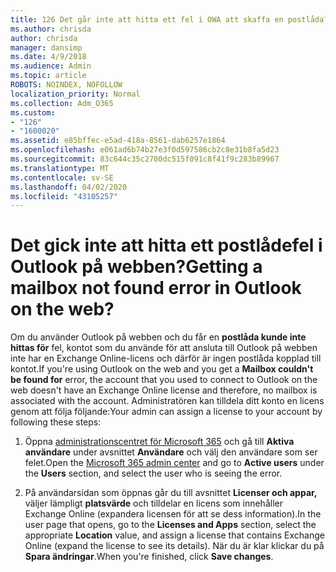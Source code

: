 ```yaml
---
title: 126 Det går inte att hitta ett fel i OWA att skaffa en postlåda?
ms.author: chrisda
author: chrisda
manager: dansimp
ms.date: 4/9/2018
ms.audience: Admin
ms.topic: article
ROBOTS: NOINDEX, NOFOLLOW
localization_priority: Normal
ms.collection: Adm_O365
ms.custom:
- "126"
- "1600020"
ms.assetid: e85bffec-e5ad-418a-8561-dab6257e1864
ms.openlocfilehash: e061ad6b74b27e3f0d597586cb2c8e31b8fa5d23
ms.sourcegitcommit: 83c644c35c2700dc515f091c8f41f9c283b89967
ms.translationtype: MT
ms.contentlocale: sv-SE
ms.lasthandoff: 04/02/2020
ms.locfileid: "43105257"
---
```

# <a name="getting-a-mailbox-not-found-error-in-outlook-on-the-web"></a><span data-ttu-id="16ee5-102">Det gick inte att hitta ett postlådefel i Outlook på webben?</span><span class="sxs-lookup"><span data-stu-id="16ee5-102">Getting a mailbox not found error in Outlook on the web?</span></span>

<span data-ttu-id="16ee5-103">Om du använder Outlook på webben och du får en **postlåda kunde inte hittas för** fel, kontot som du använde för att ansluta till Outlook på webben inte har en Exchange Online-licens och därför är ingen postlåda kopplad till kontot.</span><span class="sxs-lookup"><span data-stu-id="16ee5-103">If you're using Outlook on the web and you get a **Mailbox couldn't be found for** error, the account that you used to connect to Outlook on the web doesn't have an Exchange Online license and therefore, no mailbox is associated with the account.</span></span> <span data-ttu-id="16ee5-104">Administratören kan tilldela ditt konto en licens genom att följa följande:</span><span class="sxs-lookup"><span data-stu-id="16ee5-104">Your admin can assign a license to your account by following these steps:</span></span>

1. <span data-ttu-id="16ee5-105">Öppna [administrationscentret för Microsoft 365](https://portal.office.com/adminportal/home#/homepage) och gå till **Aktiva användare** under avsnittet **Användare** och välj den användare som ser felet.</span><span class="sxs-lookup"><span data-stu-id="16ee5-105">Open the [Microsoft 365 admin center](https://portal.office.com/adminportal/home#/homepage) and go to **Active users** under the **Users** section, and select the user who is seeing the error.</span></span>

2. <span data-ttu-id="16ee5-106">På användarsidan som öppnas går du till avsnittet **Licenser och appar,** väljer lämpligt **platsvärde** och tilldelar en licens som innehåller Exchange Online (expandera licensen för att se dess information).</span><span class="sxs-lookup"><span data-stu-id="16ee5-106">In the user page that opens, go to the **Licenses and Apps** section, select the appropriate **Location** value, and assign a license that contains Exchange Online (expand the license to see its details).</span></span> <span data-ttu-id="16ee5-107">När du är klar klickar du på **Spara ändringar**.</span><span class="sxs-lookup"><span data-stu-id="16ee5-107">When you're finished, click **Save changes**.</span></span>
